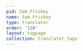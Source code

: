 ```yaml
---
pid: Sam_Friskey
name: Sam Friskey
type: translator
order: '128'
layout: tagpage
collection: translator_tags
---
```

